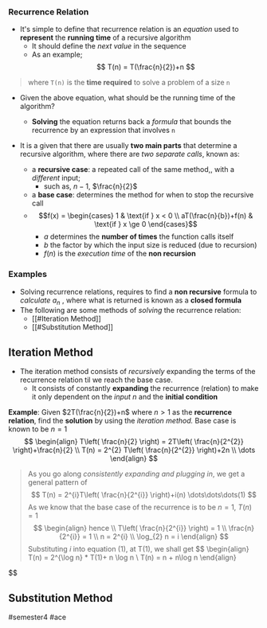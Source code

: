 ### Recurrence Relation
- It's simple to define that recurrence relation is an *equation* used to **represent** the **running time** of a recursive algorithm
	- It should define the *next value* in the sequence
	- As an example;
$$
T(n) = T(\frac{n}{2})+n
$$
> where `T(n)` is the **time required** to solve a problem of a size `n`
- Given the above equation, what should be the running time of the algorithm?
	- **Solving** the equation returns back a *formula* that bounds the recurrence by an expression that involves `n`


- It is a given that there are usually **two main parts** that determine a recursive algorithm, where there are *two separate calls*, known as:
	- a **recursive case**: a repeated call of the same method,, with a *different* input;
		- such as, $n-1$, $\frac{n}{2}$	
	- a **base case**: determines the method for when to stop the recursive call
	- $$f(x) = \begin{cases}
		1 & \text{if } x < 0 \\ aT(\frac{n}{b})+f(n) & \text{if } x \ge 0 \end{cases}$$
		- $a$ determines the **number of times** the function calls itself
		- $b$ the factor by which the input size is reduced (due to recursion)
		- $f(n)$ is the *execution time* of the **non recursion**

### Examples

- Solving recurrence relations, requires to find a **non recursive** formula to *calculate* $a_{n}$ , where what  is returned is known as a **closed formula**
- The following are some methods of *solving* the recurrence relation:
	- [[#Iteration Method]]
	- [[#Substitution Method]]
## Iteration Method

- The iteration method consists of *recursively* expanding the terms of the recurrence relation til we reach the base case.
	- It consists of constantly **expanding** the recurrence (relation) to make it only dependent on the *input* $n$ and the **initial condition**

**Example**:
Given $2T(\frac{n}{2})+n$ where $n > 1$ as the **recurrence relation**, find the **solution** by using the *iteration method.* Base case is known to be $n=1$
$$
\begin{align}
T\left( \frac{n}{2} \right) = 2T\left( \frac{n}{2^{2}} \right)+\frac{n}{2}  \\
T(n) = 2^{2} T\left( \frac{n}{2^{2}} \right)+2n \\
\dots
\end{align}
$$
> As you go along *consistently expanding and plugging in*, we get a general pattern of 
$$
T(n) = 2^{i}T\left( \frac{n}{2^{i}} \right)+i(n) \dots\dots\dots(1)
$$
> As we know that the base case of the recurrence is to be $n = 1$, $T(n) = 1$
$$
\begin{align}
hence \\
T\left( \frac{n}{2^{i}} \right) = 1 \\
\frac{n}{2^{i}} = 1 \\
n = 2^{i} \\
\log_{2} n = i
\end{align}
$$
> Substituting $i$ into equation (1), at T(1), we shall get
$$
\begin{align}
T(n) = 2^{\log n} * T(1)+ n \log n \\
T(n) = n + n\log n
\end{align}

$$
 
## Substitution Method

#semester4 #ace 